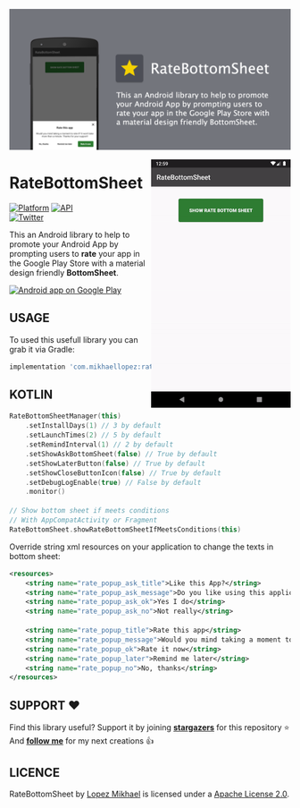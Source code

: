 <p align="center"><img src="/preview/header.png"></p>

<img src="/preview/preview.gif" alt="sample" title="sample" width="250" height="444" align="right" />

RateBottomSheet
=================

[![Platform](https://img.shields.io/badge/platform-android-green.svg)](http://developer.android.com/index.html)
[![API](https://img.shields.io/badge/API-16%2B-brightgreen.svg?style=flat)](https://android-arsenal.com/api?level=16)
<br>
[![Twitter](https://img.shields.io/badge/Twitter-@LopezMikhael-blue.svg?style=flat)](http://twitter.com/lopezmikhael)

This an Android library to help to promote your Android App by prompting users to **rate** your app in the Google Play Store with a material design friendly **BottomSheet**.

<a href="https://play.google.com/store/apps/details?id=com.mikhaellopez.lopspower">
  <img alt="Android app on Google Play" src="https://developer.android.com/images/brand/en_app_rgb_wo_45.png" />
</a>

USAGE
-----

To used this usefull library you can grab it via Gradle:

```groovy
implementation 'com.mikhaellopez:ratebottomsheet:1.0.0'
```

KOTLIN
-----

```kotlin
RateBottomSheetManager(this)
    .setInstallDays(1) // 3 by default
    .setLaunchTimes(2) // 5 by default
    .setRemindInterval(1) // 2 by default
    .setShowAskBottomSheet(false) // True by default
    .setShowLaterButton(false) // True by default
    .setShowCloseButtonIcon(false) // True by default
    .setDebugLogEnable(true) // False by default
    .monitor()

// Show bottom sheet if meets conditions
// With AppCompatActivity or Fragment
RateBottomSheet.showRateBottomSheetIfMeetsConditions(this)
```

Override string xml resources on your application to change the texts in bottom sheet:

```xml
<resources>
    <string name="rate_popup_ask_title">Like this App?</string>
    <string name="rate_popup_ask_message">Do you like using this application?</string>
    <string name="rate_popup_ask_ok">Yes I do</string>
    <string name="rate_popup_ask_no">Not really</string>

    <string name="rate_popup_title">Rate this app</string>
    <string name="rate_popup_message">Would you mind taking a moment to rate it? It won\'t take more than a minute. Thanks for your support!</string>
    <string name="rate_popup_ok">Rate it now</string>
    <string name="rate_popup_later">Remind me later</string>
    <string name="rate_popup_no">No, thanks</string>
</resources>
```

SUPPORT ❤️
-----

Find this library useful? Support it by joining [**stargazers**](https://github.com/lopspower/RateBottomSheet/stargazers) for this repository ⭐️
<br/>
And [**follow me**](https://github.com/lopspower?tab=followers) for my next creations 👍

LICENCE
-----

RateBottomSheet by [Lopez Mikhael](http://mikhaellopez.com/) is licensed under a [Apache License 2.0](http://www.apache.org/licenses/LICENSE-2.0).
